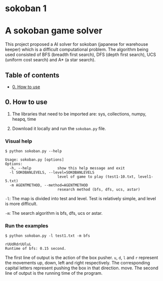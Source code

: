 # sokoban 1
 

 A sokoban game solver
===========================
This project proposed a AI solver for sokoban (japanese for warehouse keeper) which is a difficult computational problem. The algorithm being used consisted of BFS (breadth first search), DFS (depth first search), UCS (uniform cost search) and A* (a star search).


## Table of contents

* [0. How to use](#0)


<a id="0"></a>
## 0. How to use

1. The libraries that need to be imported are: sys, collections, numpy, heapq, time

2. Download it locally and run the `sokoban.py` file.


### Visual help


```
$ python sokoban.py --help
```
```
Usage: sokoban.py [options]
Options:
  -h, --help            show this help message and exit
  -l SOKOBANLEVELS, --level=SOKOBANLEVELS
                        level of game to play (test1-10.txt, level1-5.txt)
  -m AGENTMETHOD, --method=AGENTMETHOD
                        research method (bfs, dfs, ucs, astar)
```

`-l`: The map is divided into test and level. Test is relatively simple, and level is more difficult.

`-m`: The search algorithm is bfs, dfs, ucs or astar.


### Run the examples

```
$ python sokoban.py -l test1.txt -m bfs
```
```
rUUdRdrUUluL
Runtime of bfs: 0.15 second.
```

The first line of output is the action of the box pusher. `u`, `d`, `l` and `r` represent the movements up, down, left and right respectively. The corresponding capital letters represent pushing the box in that direction. move. The second line of output is the running time of the program.

